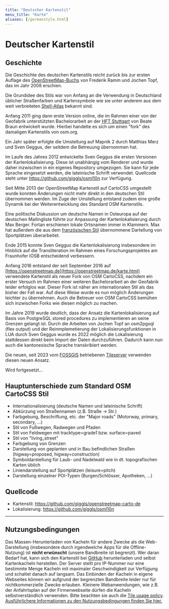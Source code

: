 ```yaml
---
title: "Deutscher Kartenstil"
menu_title: "Karte"
aliases: [/germanstyle.html]
---
```


# Deutscher Kartenstil

## Geschichte

Die Geschichte des deutschen Kartenstils reicht zurück bis zur ersten
Auflage des [OpenStreetMap-Buchs](http://openstreetmap.info/) von
Frederik Ramm und Jochen Topf, das im Jahr 2008 erschien.

Die Grundidee des Stils war von Anfang an die Verwendung in Deutschland
üblicher Straßenfarben und Kartensymbole wie sie unter anderem aus dem
weit verbreiteten
[Shell-Atlas](https://www.landkartenarchiv.de/deutschlandkarten.php?q=shelldeutschland_1958)
bekannt sind.

Anfang 2011 ging dann erste Version online, die im Rahmen einer von der
Geofabrik unterstützten Bachelorarbeit an der
[HFT Stuttgart](https://www.hft-stuttgart.de/vermessung/news/geo-challenge-des-studiengangs-vermessung-und-geoinformatik)
von Beate Braun entwickelt wurde.  Hierbei handelte es sich um einen "fork"
des damaligen Kartenstils von osm.org.

Ein Jahr später erfolgte die Umstellung auf Mapnik 2 durch Matthias Merz
und Sven Geggus, der seitdem die Betreuung übernommen hat.

Im Laufe des Jahres 2012 entwickelte Sven Geggus die ersten Versionen
der Kartenlokalisierung. Diese ist unabhängig vom Renderer und wurde
daher inzwischen in ein eigenes Repository umgezogen. Sie kann für jede
Sprache eingesetzt werden, die lateinische Schrift verwendet. Quellcode
steht unter <https://github.com/giggls/osml10n> zur
Verfügung.

Seit Mitte 2013 der OpenStreetMap Kartenstil auf CartoCSS umgestellt
wurde konnten Änderungen nicht mehr direkt in den deutschen Stil
übernommen werden. Im Zuge der Umstellung entstand zudem eine große
Dynamik bei der Weiterentwicklung des Standard OSM Kartenstils.

Eine politische Diskussion um deutsche Namen in Osteuropa auf der
deutschen Mailingliste führte zur Anpassung der Kartenlokalisierung
durch Max Berger. Fortan erschienen lokale Ortsnamen immer in Klammern.
Max hat außerdem die aus dem [französischen
Stil](https://github.com/cquest/osmfr-cartocss) übernommene Dartellung
von Sportplätzen überarbeitet.

Ende 2015 konnte Sven Geggus die Kartenlokalisierung insbesondere im
Hinblick auf die Transliteration im Rahmen eines Forschungsprojektes am
Fraunhofer IOSB entscheidend verbessern.

Anfang 2016 entstand der seit September 2016 auf
[https://openstreetmap.de](https://openstreetmap.de/karte.html)
verwendete Kartenstil als neuer Fork von OSM CartoCSS, nachdem ein
erster Versuch im Rahmen einer weiteren Bachelorarbeit an der Geofabrik
leider erfolglos war. Dieser Fork ist näher am internationalen Stil als
das bisher der Fall war. Auf diese Weise wurde es nun möglich
Änderungen leichter zu übernehmen. Auch die Betreuer von OSM CartoCSS
bemühen sich inzwischen Forks wie diesen möglich zu machen.

Im Jahre 2019 wurde deutlich, dass der Ansatz die Kartenlokalisierung auf
Basis von PostgreSQL stored procedures zu implementieren an seine Grenzen
gelangt ist.  Durch die Arbeiten von Jochen Topf an osm2pgsql (flex output)
und der Reinmplemetierung der Lokalisierungsfunktionen in LUA durch Sven
Geggus wurde es 2022 möglich die Lokalisierung stattdessen direkt beim
Import der Daten durchzuführen.  Dadurch kann nun auch die kantonesische
Sprache transkribiert werden.

Die neuen, seit 2023 vom [FOSSGIS](https://fossgis.de) betriebenen
[Tileserver](https://tile.openstreetmap.de) verwenden diesen neuen Ansatz.

Wird fortgesetzt...

## Hauptunterschiede zum Standard OSM CartoCSS Stil

  - Internationalisierung (deutsche Namen und lateinische Schrift)
  - Abkürzung von Straßennamen (z.B. Straße -\> Str.)
  - Farbgebung, Beschriftung, etc. der "Major roads" (Motorway, primary,
    secondary, ...)
  - Stil von Fußwegen, Radwegen und Pfaden
  - Stil von Feldwegen mit tracktype=grade1 bzw. surface=paved
  - Stil von "living\_street"
  - Farbgebung von Grenzen
  - Darstellung von geplanten und in Bau befindlichen Straßen
    (higway=proposed, higway=construction)
  - Symboldarstellung für Laub- und Nadelwald wie in dt. topografischen
    Karten üblich
  - Liniendarstellung auf Sportplätzen (leisure=pitch)
  - Darstellung einzelner POI-Typen (Burgen/Schlösser, Apotheken, ...)

## Quellcode

  - Kartenstil: <https://github.com/giggls/openstreetmap-carto-de>
  - Lokalisierung: <https://github.com/giggls/osml10n>

-----

## Nutzungsbedingungen

Das Massen-Herunterladen von Kacheln für andere Zwecke als die
Web-Darstellung (insbesondere durch irgendwelche Apps für die
Offline-Nutzung) ist **nicht erwünscht** (unsere Bandbreite ist
begrenzt). Wer daran Bedarf hat, kann sich den Kartenstil bei
[GitHub](https://github.com/giggls/openstreetmap-carto-de) herunterladen
und selbst Kartenkacheln herstellen. Der Server stellt pro IP-Nummer nur
eine bestimmte Menge Kacheln mit maximaler Geschwindigkeit zur Verfügung
und schaltet danach auf langsam. Das Einbinden der Kacheln in eigene
Webseites können wir aufgrund der begrenzten Bandbreite leider nur für
nichtkommerzielle Zwecke erlauben. Kleinere Webanwendungen, wie z.B. der
Anfahrtsplan auf der Firmenwebseite dürfen die Kacheln
selbstverständlich verwenden. Bitte beachten sie auch die [Tile usage
policy](https://wiki.openstreetmap.org/wiki/Tile_usage_policy).
[Ausführlichere Informationen zu den Nutzungsbedingungen finden Sie 
hier.](https://fossgis.de/arbeitsgruppen/osm-server/nutzungsbedingungen/)
